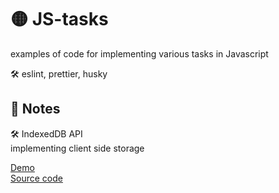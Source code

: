 # 🟡 JS-tasks

examples of code for implementing various tasks in Javascript

🛠️ eslint, prettier, husky

## 📔 Notes 
🛠️ IndexedDB API  
implementing client side storage

[Demo](https://elenafrontend.github.io/js-tasks/dom/client-side-storage/indexeddb)  
[Source code](https://github.com/elenafrontend/js-tasks/tree/dom/src/dom/client-side-storage/indexeddb)
  